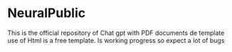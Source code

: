 # NeuralPublic
This is the official repository of Chat gpt with PDF documents de template use of Html is a free template. Is working progress so expect a lot of bugs
